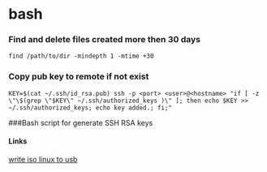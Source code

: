 # bash

### Find and delete files created more then 30 days

    find /path/to/dir -mindepth 1 -mtime +30

### Copy pub key to remote if not exist

    KEY=$(cat ~/.ssh/id_rsa.pub) ssh -p <port> <user>@<hostname> "if [ -z \"\$(grep \"$KEY\" ~/.ssh/authorized_keys )\" ]; then echo $KEY >> ~/.ssh/authorized_keys; echo key added.; fi;"

###Bash script for generate SSH RSA keys

<script src="https://gist.github.com/xordiv/9f2b24a7861039f9380623d3bf52bb3a.js"></script>

#### Links
[write iso linux to usb](write_iso_linux_to_usb.md)
